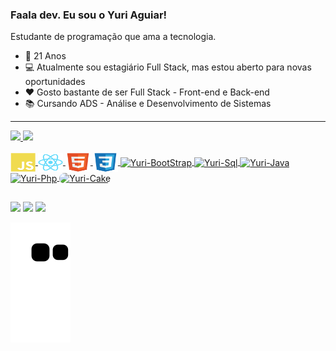 ### Faala dev. Eu sou o Yuri Aguiar!

<div>
  <p>Estudante de programação que ama a tecnologia.</p>
  <ul>
    <li>🎈 21 Anos</li>
    <li>💻 Atualmente sou estagiário Full Stack, mas estou aberto para novas oportunidades</li>
    <li>❤ Gosto bastante de ser Full Stack - Front-end e Back-end</li>
    <li>📚 Cursando ADS - Análise e Desenvolvimento de Sistemas</li>
  </ul>
</div>
<div>
  <hr>
</div>
<div>
  <a href="https://github.com/yuriaguiar-86">
  <img height="180em" src="https://github-readme-stats.vercel.app/api?username=yuriaguiar-86&show_icons=true&theme=merko&include_all_commits=true&count_private=true"/>
  <img height="180em" src="https://github-readme-stats.vercel.app/api/top-langs/?username=yuriaguiar-86&layout=compact&langs_count=7&theme=merko"/>
</div>
  
<div style="display: inline_block"><br>
  <img align="center" alt="Yuri-Js" height="30" width="40" src="https://raw.githubusercontent.com/devicons/devicon/master/icons/javascript/javascript-plain.svg">
  <img align="center" alt="Yuri-React" height="30" width="40" src="https://raw.githubusercontent.com/devicons/devicon/master/icons/react/react-original.svg">
  <img align="center" alt="Yuri-HTML" height="30" width="40" src="https://raw.githubusercontent.com/devicons/devicon/master/icons/html5/html5-original.svg">
  <img align="center" alt="Yuri-CSS" height="30" width="40" src="https://raw.githubusercontent.com/devicons/devicon/master/icons/css3/css3-original.svg">
  <img align="center" alt="Yuri-BootStrap" height="30" width="40" src="https://cdn.jsdelivr.net/gh/devicons/devicon/icons/bootstrap/bootstrap-plain.svg">
  <img align="center" alt="Yuri-Sql" height="30" width="40" src="https://cdn.jsdelivr.net/gh/devicons/devicon/icons/mysql/mysql-original.svg">
  <img align="center" alt="Yuri-Java" height="30" width="40" src="https://cdn.jsdelivr.net/gh/devicons/devicon/icons/java/java-original.svg">
  <img align="center" alt="Yuri-Php" height="30" width="40" src="https://cdn.jsdelivr.net/gh/devicons/devicon/icons/php/php-original.svg">
  <img align="center" alt="Yuri-Cake" height="30" style="border-radius:50px;" src="https://cdn.jsdelivr.net/gh/devicons/devicon/icons/cakephp/cakephp-original.svg">
</div>
  
##
  
<div> 
  <a href="https://instagram.com/yuri_aguiar59" target="_blank"><img src="https://img.shields.io/badge/Instagram-E4405F?style=for-the-badge&logo=instagram&logoColor=white" target="_blank"></a>
  <a href = "mailto:yuriaguiar.nascimentof@gmail.com"><img src="https://img.shields.io/badge/Gmail-D14836?style=for-the-badge&logo=gmail&logoColor=white" target="_blank"></a>
  <a href="https://www.linkedin.com/in/yuri-fernandes-14a1331a5/" target="_blank"><img src="https://img.shields.io/badge/LinkedIn-0077B5?style=for-the-badge&logo=linkedin&logoColor=white" target="_blank"></a> 
 
  ![Snake animation](https://github.com/yuriaguiar-86/yuriaguiar-86/blob/output/github-contribution-grid-snake.svg)
 
</div>
